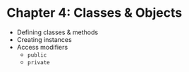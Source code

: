 # Chapter 4: Classes & Objects  
- Defining classes & methods
- Creating instances
- Access modifiers
    - `public`
    - `private`